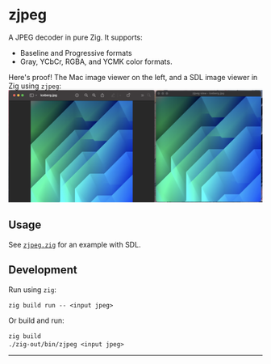# zjpeg

A JPEG decoder in pure Zig. It supports:

- Baseline and Progressive formats
- Gray, YCbCr, RGBA, and YCMK color formats.

Here's proof! The Mac image viewer on the left, and a SDL image viewer in Zig using `zjpeg`:
![demo](demo.png)

## Usage

See [`zjpeg.zig`](./src/zjpeg.zig) for an example with SDL.

## Development

Run using `zig`:

    zig build run -- <input jpeg>

Or build and run:

    zig build
    ./zig-out/bin/zjpeg <input jpeg>

---
